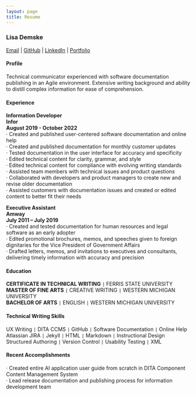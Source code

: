 ```yaml
---
layout: page
title: Resume
---
```


### Lisa Demske  
[Email](mailto:lisademske@yahoo.com) | [GitHub](https://ldemske.github.io/) | [LinkedIn](www.linkedin.com/in/lisademske) | [Portfolio](www.lisademske.com) 

#### Profile  

Technical communicator experienced with software documentation publishing in an Agile environment. Extensive writing background and ability to distill complex information for ease of comprehension. 

#### Experience  

**Information Developer  
Infor  
August 2019 - October 2022**  
·	Created and published user-centered software documentation and online help  
·	Created and published documentation for monthly customer updates  
·	Tested documentation in the user interface for accuracy and specificity  
·	Edited technical content for clarity, grammar, and style  
·	Edited technical content for compliance with evolving writing standards  
·	Assisted team members with technical issues and product questions  
·	Collaborated with developers and product managers to create new and revise older documentation  
·	Assisted customers with documentation issues and created or edited content to better fit their needs

**Executive Assistant  
Amway  
July 2011 – July 2019**  
·	Created and tested documentation for human resources and legal software as an early adopter  
·	Edited promotional brochures, memos, and speeches given to foreign dignitaries for the Vice President of Government Affairs  
·	Drafted letters, memos, and invitations to executives and consultants, delivering timely information with accuracy and precision  

#### Education  

**CERTIFICATE IN TECHNICAL WRITING** ```|``` FERRIS STATE UNIVERSITY  
**MASTER OF FINE ARTS** ```|``` CREATIVE WRITING ```|``` WESTERN MICHIGAN UNIVERSITY  
**BACHELOR OF ARTS** ```|``` ENGLISH ```|``` WESTERN MICHIGAN UNIVERSITY

#### Technical Writing Skills  

UX Writing ```|``` DITA CCMS ```|``` GitHub ```|``` Software Documentation ```|``` Online Help   
Atlassian JIRA ``|`` Jekyll ```|``` HTML ``|`` Markdown ```|``` Instructional Design   
Structured Authoring ```|``` Version Control ``|`` Usability Testing ``|`` XML  

#### Recent Accomplishments  

·	Created entire AI application user guide from scratch in DITA Component Content Management System  
·	Lead release documentation and publishing process for information development team
 

